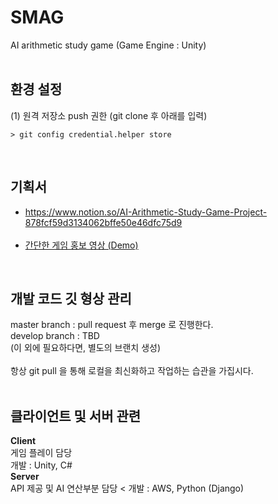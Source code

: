 # SMAG
AI arithmetic study game
(Game Engine : Unity)
<br><br>

## 환경 설정
(1) 원격 저장소 push 권한 (git clone 후 아래를 입력)
```
> git config credential.helper store
```
<br>

## 기획서
* https://www.notion.so/AI-Arithmetic-Study-Game-Project-878fcf59d3134062bffe50e46dfc75d9
<br><br>
* [간단한 게임 홍보 영상 (Demo)](https://github.com/Team-SMAG/SMAG/blob/master/%EA%B2%8C%EC%9E%84%ED%99%8D%EB%B3%B4%EC%98%81%EC%83%81.mp4)
<br>

## 개발 코드 깃 형상 관리
master branch : pull request 후 merge 로 진행한다. <br>
develop branch : TBD <br>
(이 외에 필요하다면, 별도의 브랜치 생성) <br><br>
항상 git pull 을 통해 로컬을 최신화하고 작업하는 습관을 가집시다. <br><br>

## 클라이언트 및 서버 관련 
__Client__ <br>
게임 플레이 담당 <br>
개발 : Unity, C# <br>
__Server__ <br>
API 제공 및 AI 연산부분 담당 <
개발 : AWS, Python (Django)
